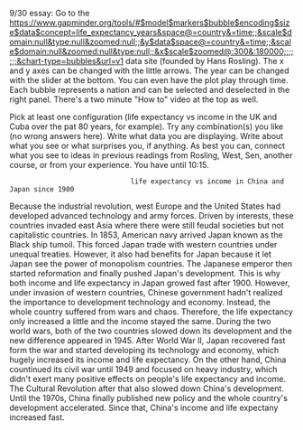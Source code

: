 9/30 essay: Go to the https://www.gapminder.org/tools/#$model$markers$bubble$encoding$size$data$concept=life_expectancy_years&space@=country&=time;;&scale$domain:null&type:null&zoomed:null;;&y$data$space@=country&=time;;&scale$domain:null&zoomed:null&type:null;;&x$scale$zoomed@:300&:180000;;;;;;;&chart-type=bubbles&url=v1 data site (founded by Hans Rosling). The x and y axes can be changed with the little arrows. The year can be changed with the slider at the bottom. You can even have the plot play through time. Each bubble represents a nation and can be selected and deselected in the right panel. There's a two minute "How to" video at the top as well.

Pick at least one configuration (life expectancy vs income in the UK and Cuba over the pat 80 years, for example). Try any combination(s) you like (no wrong answers here). Write what data you are displaying. Write about what you see or what surprises you, if anything. As best you can, connect what you see to ideas in previous readings from Rosling, West, Sen, another course, or from your experience. You have until 10:15.

                                  life expectancy vs income in China and Japan since 1900

Because the industrial revolution, west Europe and the United States had developed advanced technology and army forces. Driven by interests, these countries invaded east Asia where there were still feudal societies but not capitalistic countries. In 1853, American navy arrived Japan known as the Black ship tumoil. This forced Japan trade with western countries under unequal treaties. However, it also had benefits for Japan because it let Japan see the power of monopolism countries. The Japanese emperor then started reformation and finally pushed Japan's development. This is why both income and life expectancy in Japan growed fast after 1900. However, under invasion of western countries, Chinese government hadn't realized the importance to development technology and economy. Instead, the whole country suffered from wars and chaos. Therefore, the life expectancy only increased a little and the income stayed the same. During the two world wars, both of the two countries slowed down its development and the new difference appeared in 1945. After World War II, Japan recovered fast form the war and started developing its technology and economy, which hugely increased its income and life expectancy. On the other hand, China countinued its civil war until 1949 and focused on heavy industry, which didn't exert many positive effects on people's life expectancy and income. The Cultural Revolution after that also slowed down China's development. Until the 1970s, China finally published new policy and the whole country's development accelerated. Since that, China's income and life expectany increased fast.
